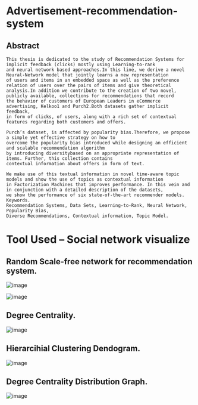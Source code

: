 # Advertisement-recommendation-system
## Abstract
```
This thesis is dedicated to the study of Recommendation Systems for implicit feedback (clicks) mostly using Learning-to-rank
and neural network based approaches.In this line, we derive a novel Neural-Network model that jointly learns a new representation
of users and items in an embedded space as well as the preference relation of users over the pairs of items and give theoretical 
analysis.In addition we contribute to the creation of two novel, publicly available, collections for recommendations that record
the behavior of customers of European Leaders in eCommerce advertising, Kelkoo1 and Purch2.Both datasets gather implicit feedback,
in form of clicks, of users, along with a rich set of contextual features regarding both customers and offers.
```
```
Purch’s dataset, is affected by popularity bias.Therefore, we propose a simple yet effective strategy on how to
overcome the popularity bias introduced while designing an efficient and scalable recommendation algorithm
by introducing diversitybased on an appropriate representation of items. Further, this collection contains 
contextual information about offers in form of text.
```
```
We make use of this textual information in novel time-aware topic models and show the use of topics as contextual information
in Factorization Machines that improves performance. In this vein and in conjunction with a detailed description of the datasets,
we show the performance of six state-of-the-art recommender models. 
Keywords. 
Recommendation Systems, Data Sets, Learning-to-Rank, Neural Network, Popularity Bias, 
Diverse Recommendations, Contextual information, Topic Model. 
```

# Tool Used – Social network visualize

## Random Scale-free network for recommendation system.
![image](https://user-images.githubusercontent.com/108368737/200184782-3c69c601-15a7-4ded-8393-4666654f0b93.png)

![image](https://user-images.githubusercontent.com/108368737/200184014-7aa168f1-76ca-40a3-8317-0ea57a3931f3.png)

## Degree Centrality.
![image](https://user-images.githubusercontent.com/108368737/200184047-6fb6ef7b-2cca-430b-a156-563f79ce28ce.png)

## Hierarcihial Clustering Dendogram.
![image](https://user-images.githubusercontent.com/108368737/200184420-20989104-8b47-461b-95f5-4323c613f9c9.png)

## Degree Centrality Distribution Graph.
![image](https://user-images.githubusercontent.com/108368737/200184490-ceabf13e-800f-4e42-b3ac-5954d0ca5072.png)



